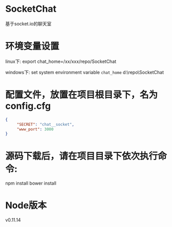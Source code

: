 SocketChat
==========
基于socket.io的聊天室

环境变量设置
======
linux下:
    export chat_home=/xx/xxx/repo/SocketChat

windows下:
    set system environment variable `chat_home`
    d:\repo\SocketChat

配置文件，放置在项目根目录下，名为 config.cfg
======
```JSON
{
     "SECRET": "chat__socket",
     "www_port": 3000
}
```
源码下载后，请在项目目录下依次执行命令:
=====
npm install
bower install

Node版本
=====
v0.11.14


